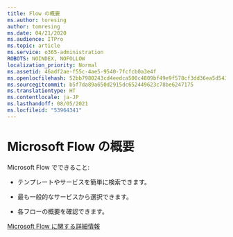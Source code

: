 ```yaml
---
title: Flow の概要
ms.author: toresing
author: tomresing
ms.date: 04/21/2020
ms.audience: ITPro
ms.topic: article
ms.service: o365-administration
ROBOTS: NOINDEX, NOFOLLOW
localization_priority: Normal
ms.assetid: 46adf2ae-f55c-4ae5-9540-7fcfcb0a3e4f
ms.openlocfilehash: 52bb7980243cd4eedca500c4809bf49e9f578cf3dd36ea5d543f0780c4606ff2
ms.sourcegitcommit: b5f7da89a650d2915dc652449623c78be6247175
ms.translationtype: HT
ms.contentlocale: ja-JP
ms.lasthandoff: 08/05/2021
ms.locfileid: "53964341"
---
```

# <a name="get-started-with-microsoft-flow"></a>Microsoft Flow の概要

Microsoft Flow でできること:
  
- テンプレートやサービスを簡単に検索できます。
    
- 最も一般的なサービスから選択できます。
    
- 各フローの概要を確認できます。
    
[Microsoft Flow に関する詳細情報](https://go.microsoft.com/fwlink/?linkid=874446)
  

